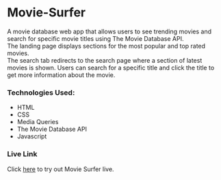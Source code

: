 # Movie-Surfer
A movie database web app that allows users to see trending movies and search for specific movie titles using The Movie Database API.\
The landing page displays sections for the most popular and top rated movies.\
The search tab redirects to the search page where a section of latest movies is shown. Users can search for a specific title and click the title to get more information about the movie.

### Technologies Used:
- HTML
- CSS
- Media Queries
- The Movie Database API
- Javascript

### Live Link
Click [here](https://cranky-curie-f9b372.netlify.app/) to try out Movie Surfer live.
